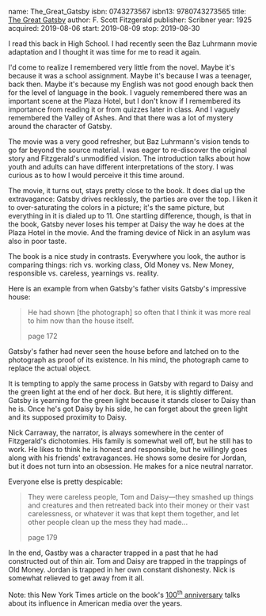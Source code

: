 name: The_Great_Gatsby
isbn: 0743273567
isbn13: 9780743273565
title: [The Great Gatsby](https://www.amazon.com/dp/0743273567)
author: F. Scott Fitzgerald
publisher: Scribner
year: 1925
acquired: 2019-08-06
start: 2019-08-09
stop: 2019-08-30

I read this back in High School.  I had recently seen the Baz Luhrmann movie
adaptation and I thought it was time for me to read it again.

I'd come to realize I remembered very little from the novel.  Maybe it's because
it was a school assignment.  Maybe it's because I was a teenager, back then.
Maybe it's because my English was not good enough back then for the level of
language in the book.  I vaguely remembered there was an important scene at the
Plaza Hotel, but I don't know if I remembered its importance from reading it or
from quizzes later in class.  And I vaguely remembered the Valley of Ashes.  And
that there was a lot of mystery around the character of Gatsby.

The movie was a very good refresher, but Baz Luhrmann's vision tends to go far
beyond the source material.  I was eager to re-discover the original story and
Fitzgerald's unmodified vision.  The introduction talks about how youth and
adults can have different interpretations of the story.  I was curious as to how
I would perceive it this time around.

The movie, it turns out, stays pretty close to the book.  It does dial up the
extravagance: Gatsby drives recklessly, the parties are over the top.  I liken
it to over-saturating the colors in a picture; it's the same picture, but
everything in it is dialed up to 11.  One startling difference, though, is that
in the book, Gatsby never loses his temper at Daisy the way he does at the
Plaza Hotel in the movie.  And the framing device of Nick in an asylum was also
in poor taste.

The book is a nice study in contrasts.  Everywhere you look, the author is
comparing things: rich vs. working class, Old Money vs. New Money, responsible
vs. careless, yearnings vs. reality.

Here is an example from when Gatsby's father visits Gatsby's impressive house:

> He had shown [the photograph] so often that I think it was more real to him
> now than the house itself.
> <footer>page 172</footer>

Gatsby's father had never seen the house before and latched on to the photograph
as proof of its existence.  In his mind, the photograph came to replace the
actual object.

It is tempting to apply the same process in Gatsby with regard to Daisy and the
green light at the end of her dock.  But here, it is slightly different.  Gatsby
is yearning for the green light because it stands closer to Daisy than he is.
Once he's got Daisy by his side, he can forget about the green light and its
supposed proximity to Daisy.

Nick Carraway, the narrator, is always somewhere in the center of Fitzgerald's
dichotomies.  His family is somewhat well off, but he still has to work.  He
likes to think he is honest and responsible, but he willingly goes along with
his friends' extravagances.  He shows some desire for Jordan, but it does not
turn into an obsession.  He makes for a nice neutral narrator.

Everyone else is pretty despicable:

> They were careless people, Tom and Daisy&mdash;they smashed up things and
> creatures and then retreated back into their money or their vast carelessness,
> or whatever it was that kept them together, and let other people clean up the
> mess they had made...
> <footer>page 179</footer>

In the end, Gastby was a character trapped in a past that he had constructed out
of thin air.  Tom and Daisy are trapped in the trappings of Old Money.  Jordan
is trapped in her own constant dishonesty.  Nick is somewhat relieved to get
away from it all.

<span class="newthought">Note:</span> this New York Times article on the book's
[100<sup>th</sup> anniversary](https://www.nytimes.com/interactive/2025/03/27/books/great-gatsby-100.html)
talks about its influence in American media over the years.
